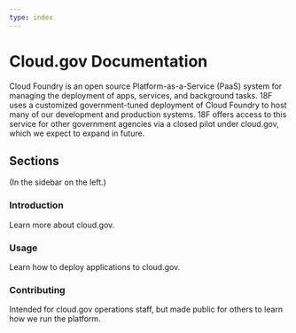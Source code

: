 ```yaml
---
type: index
---
```


# Cloud.gov Documentation

Cloud Foundry is an open source Platform-as-a-Service (PaaS) system for managing the deployment of apps, services, and background tasks. 18F uses a customized government-tuned deployment of Cloud Foundry to host many of our development and production systems. 18F offers access to this service for other government agencies via a closed pilot under cloud.gov, which we expect to expand in future.

## Sections

(In the sidebar on the left.)

### Introduction

Learn more about cloud.gov.

### Usage

Learn how to deploy applications to cloud.gov.

### Contributing

Intended for cloud.gov operations staff, but made public for others to learn how we run the platform.
